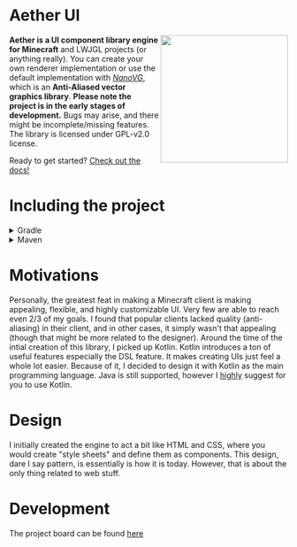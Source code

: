 # Aether UI

<img src="/docs/assets/client-logo-rounded.png" align="right" width="230" height="230">
 
**Aether is a UI component library engine for Minecraft** and LWJGL projects (or anything really). You can create your own renderer implementation or use the default implementation with *[NanoVG](https://github.com/memononen/nanovg "An anti-aliased vector graphics library")*, which is an **Anti-Aliased vector graphics library**. **Please note the project is in the early stages of development.** Bugs may arise, and there might be incomplete/missing features. The library is licensed under GPL-v2.0 license.

Ready to get started? [Check out the docs!](https://aether.prismclient.net/)

# Including the project

<details>

<summary>Gradle</summary>

```groovy
repositories {
  maven { url "https://jitpack.io" }
}

dependencies {
  implementation "com.github.Prism-Client:Aether-UI:Release"
}
```

</details>

<details>

<summary>Maven</summary>

```xml
<repositories>
    <repository>
        <id>jitpack.io</id>
        <url>https://jitpack.io</url>
    </repository>
 </repositories>
<dependencies>
    <dependency>
        <groupId>com.github.Prism-Client</groupId>
        <artifactId>Aether-UI</artifactId>
        <version>Release</version>
    </dependency>
</dependencies>
```
</details>

# Motivations

Personally, the greatest feat in making a Minecraft client is making appealing, flexible, and highly customizable UI. Very few are able to reach even 2/3 of my goals. I found that popular clients lacked quality (anti-aliasing) in their client, and in other cases, it simply wasn't that appealing (though that might be more related to the designer). Around the time of the intial creation of this library, I picked up Kotlin. Kotlin introduces a ton of useful features especially the DSL feature. It makes creating UIs just feel a whole lot easier. Because of it, I decided to design it with Kotlin as the main programming language. Java is still supported, however I <ins>highly</ins> suggest for you to use Kotlin.

# Design

I initially created the engine to act a bit like HTML and CSS, where you would create "style sheets" and define them as components. This design, dare I say pattern, is essentially is how it is today. However, that is about the only thing related to web stuff. 

# Development

The project board can be found [here](https://trello.com/b/g4Nvdykx/aether)
